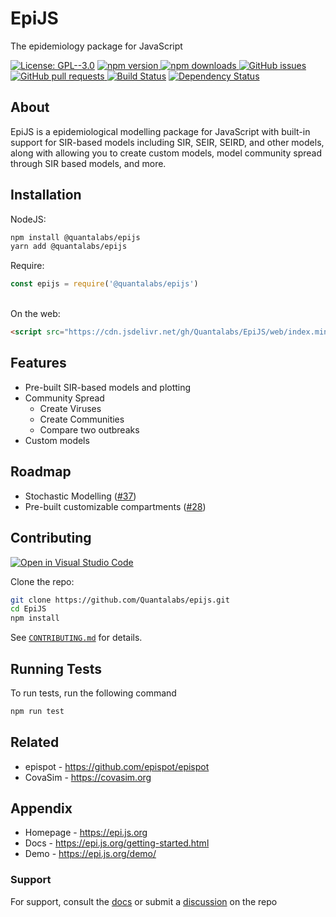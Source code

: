 # EpiJS
The epidemiology package for JavaScript

[![License: GPL--3.0](https://img.shields.io/github/license/Quantalabs/EpiJS?style=flat-square)](https://github.com/Quantalabs/epijs/blob/main/LICENSE)
[![npm version](https://img.shields.io/npm/v/@quantalabs/epijs?style=flat-square)
![npm downloads](https://img.shields.io/npm/dt/@quantalabs/epijs?color=%232c5fde&label=npm%20downloads&style=flat-square) ](https://npmjs.org/package/@quantalabs/epijs) 
[![GitHub issues](https://img.shields.io/github/issues/quantalabs/epijs?style=flat-square) ](https://github.com/Quantalabs/epijs/issues/) 
[![GitHub pull requests](https://img.shields.io/github/issues-pr/Quantalabs/epijs?style=flat-square) ](https://github.com/Quantalabs/EpiJS/pulls) 
[![Build Status](https://img.shields.io/github/workflow/status/Quantalabs/EpiJS/Build?label=Build&logo=GitHub&logoColor=white&style=flat-square)](https://github.com/Quantalabs/EpiJS/actions/workflows/build.yml)
[![Dependency Status](https://img.shields.io/david/Quantalabs/EpiJS?style=flat-square)](https://david-dm.org/Quantalabs/EpiJS)

## About
EpiJS is a epidemiological modelling package for JavaScript with built-in support
for SIR-based models including SIR, SEIR, SEIRD, and other models, along with allowing
you to create custom models, model community spread through SIR based models, and more.
## Installation

NodeJS:
```sh
npm install @quantalabs/epijs
yarn add @quantalabs/epijs
```
Require:
```javascript
const epijs = require('@quantalabs/epijs')
```
\
On the web:
```html
<script src="https://cdn.jsdelivr.net/gh/Quantalabs/EpiJS/web/index.min.js"></script>
```
## Features

- Pre-built SIR-based models and plotting
- Community Spread
    - Create Viruses
    - Create Communities
    - Compare two outbreaks 
- Custom models
## Roadmap

- Stochastic Modelling ([#37](https://github.com/Quantalabs/EpiJS/issues/37))
- Pre-built customizable compartments ([#28](https://github.com/Quantalabs/EpiJS/issues/28))
## Contributing

<a href="https://open.vscode.dev/Quantalabs/EpiJS"><img src="https://open.vscode.dev/badges/open-in-vscode.svg" alt="Open in Visual Studio Code"></a>

Clone the repo:
```sh
git clone https://github.com/Quantalabs/epijs.git 
cd EpiJS
npm install
```

See [`CONTRIBUTING.md`](https://github.com/Quantalabs/EpiJS/blob/main/CONTRIBUTING.md) for details.

## Running Tests

To run tests, run the following command

```sh
npm run test
```

  
## Related

- epispot - https://github.com/epispot/epispot
- CovaSim - https://covasim.org
## Appendix

- Homepage - https://epi.js.org
- Docs - https://epi.js.org/getting-started.html
- Demo - https://epi.js.org/demo/

### Support

For support, consult the [docs](https://epi.js.org) or submit a [discussion](https://github.com/Quantalabs/EpiJS/discussions/new) on the repo

